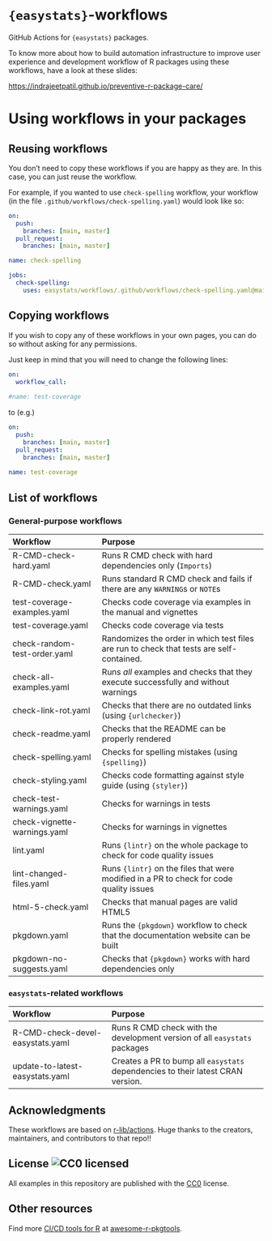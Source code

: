 
<!-- README.md is generated from README.Rmd. Please edit that file -->

# `{easystats}`-workflows

GitHub Actions for `{easystats}` packages.

To know more about how to build automation infrastructure to improve
user experience and development workflow of R packages using these
workflows, have a look at these slides:

<https://indrajeetpatil.github.io/preventive-r-package-care/>

# Using workflows in your packages

## Reusing workflows

You don’t need to copy these workflows if you are happy as they are. In
this case, you can just reuse the workflow.

For example, if you wanted to use `check-spelling` workflow, your
workflow (in the file `.github/workflows/check-spelling.yaml`) would
look like so:

``` yaml
on:
  push:
    branches: [main, master]
  pull_request:
    branches: [main, master]

name: check-spelling

jobs:
  check-spelling:
    uses: easystats/workflows/.github/workflows/check-spelling.yaml@main
```

## Copying workflows

If you wish to copy any of these workflows in your own pages, you can do
so without asking for any permissions.

Just keep in mind that you will need to change the following lines:

``` yaml
on:
  workflow_call:
  
#name: test-coverage
```

to (e.g.)

``` yaml
on:
  push:
    branches: [main, master]
  pull_request:
    branches: [main, master]
    
name: test-coverage
```

## List of workflows

### General-purpose workflows

| Workflow | Purpose |
|:---|:---|
| R-CMD-check-hard.yaml | Runs R CMD check with hard dependencies only (`Imports`) |
| R-CMD-check.yaml | Runs standard R CMD check and fails if there are any `WARNING`s or `NOTE`s |
| test-coverage-examples.yaml | Checks code coverage via examples in the manual and vignettes |
| test-coverage.yaml | Checks code coverage via tests |
| check-random-test-order.yaml | Randomizes the order in which test files are run to check that tests are self-contained. |
| check-all-examples.yaml | Runs *all* examples and checks that they execute successfully and without warnings |
| check-link-rot.yaml | Checks that there are no outdated links (using `{urlchecker}`) |
| check-readme.yaml | Checks that the README can be properly rendered |
| check-spelling.yaml | Checks for spelling mistakes (using `{spelling}`) |
| check-styling.yaml | Checks code formatting against style guide (using `{styler}`) |
| check-test-warnings.yaml | Checks for warnings in tests |
| check-vignette-warnings.yaml | Checks for warnings in vignettes |
| lint.yaml | Runs `{lintr}` on the whole package to check for code quality issues |
| lint-changed-files.yaml | Runs `{lintr}` on the files that were modified in a PR to check for code quality issues |
| html-5-check.yaml | Checks that manual pages are valid HTML5 |
| pkgdown.yaml | Runs the `{pkgdown}` workflow to check that the documentation website can be built |
| pkgdown-no-suggests.yaml | Checks that `{pkgdown}` works with hard dependencies only |

### `easystats`-related workflows

| Workflow | Purpose |
|:---|:---|
| R-CMD-check-devel-easystats.yaml | Runs R CMD check with the development version of all `easystats` packages |
| update-to-latest-easystats.yaml | Creates a PR to bump all `easystats` dependencies to their latest CRAN version. |

## Acknowledgments

These workflows are based on
[r-lib/actions](https://github.com/r-lib/actions). Huge thanks to the
creators, maintainers, and contributors to that repo!!

## License ![CC0 licensed](https://img.shields.io/github/license/r-lib/actions)

All examples in this repository are published with the [CC0](./LICENSE)
license.

## Other resources

Find more [CI/CD tools for
R](https://indrajeetpatil.github.io/awesome-r-pkgtools/#cicd) at
[awesome-r-pkgtools](https://github.com/IndrajeetPatil/awesome-r-pkgtools).
